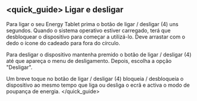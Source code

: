 ## <quick_guide> Ligar e desligar

Para ligar o seu Energy Tablet prima o botão de ligar / desligar (4) uns segundos. Quando o sistema operativo estiver carregado, terá que desbloquear o dispositivo para começar a utilizá-lo. Deve arrastar com o dedo o ícone do cadeado para fora do círculo. 

Para desligar o dispositivo mantenha premido o botão de ligar / desligar (4) até que apareça o menu de desligamento. Depois, escolha a opção "Desligar".

Um breve toque no botão de ligar / desligar (4) bloqueia / desbloqueia o dispositivo ao mesmo tempo que liga ou desliga o ecrã e activa o modo de poupança de energia.
</quick_guide>
